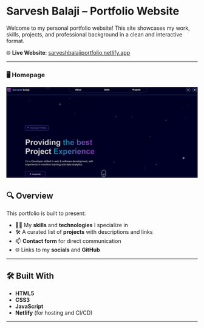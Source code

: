 # Sarvesh Balaji – Portfolio Website

Welcome to my personal portfolio website! This site showcases my work, skills, projects, and professional background in a clean and interactive format.

🌐 **Live Website**: [sarveshbalajiportfolio.netlify.app](https://sarveshbalaji.netlify.app)

---
### 🖥️ Homepage
![Homepage Screenshot](Images/portfolio.png)

## 🔍 Overview

This portfolio is built to present:

- 👨‍💻 My **skills** and **technologies** I specialize in
- 🛠️ A curated list of **projects** with descriptions and links
- 📫 **Contact form** for direct communication
- 🌐 Links to my **socials** and **GitHub**

---

## 🛠️ Built With

- **HTML5**
- **CSS3**
- **JavaScript**
- **Netlify** (for hosting and CI/CD)

---



